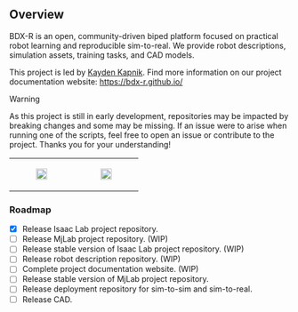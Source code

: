 ## Overview

BDX-R is an open, community-driven biped platform focused on practical robot learning and reproducible sim-to-real. We provide robot descriptions, simulation assets, training tasks, and CAD models. 

This project is led by [Kayden Kapnik](https://github.com/KaydenKnapik). Find more information on our project documentation website: https://bdx-r.github.io/

> [!WARNING]
> As this project is still in early development, repositories may be impacted by breaking changes and some may be missing. If an issue were to arise when running one of the scripts, feel free to open an issue or contribute to the project. Thanks you for your understanding!

<table>
  <tr>
    <td width="50%">
      <figure>
        <img src="https://github.com/user-attachments/assets/ad0c6a33-1b17-4460-b0b4-5e1a8a642216" controls muted loop playsinline style="width:100%; height:auto;"></img>
      </figure>
    </td>
    <td width="50%">
      <figure>
        <img src="https://github.com/user-attachments/assets/a9a28802-5ae3-40b6-ae62-7ebbd72e79b9" controls muted loop playsinline style="width:100%; height:auto;"></img>
      </figure>
    </td>
  </tr>
</table>

### Roadmap

- [x] Release Isaac Lab project repository.
- [ ] Release MjLab project repository. (WIP)
- [ ] Release stable version of Isaac Lab project repository. (WIP)
- [ ] Release robot description repository. (WIP)
- [ ] Complete project documentation website. (WIP)
- [ ] Release stable version of MjLab project repository.
- [ ] Release deployment repository for sim-to-sim and sim-to-real.
- [ ] Release CAD.
